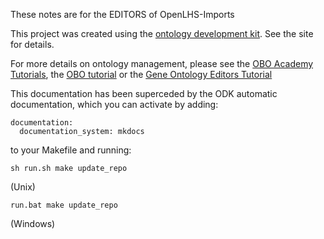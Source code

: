These notes are for the EDITORS of OpenLHS-Imports

This project was created using the [ontology development kit](https://github.com/INCATools/ontology-development-kit). See the site for details.

For more details on ontology management, please see the 
[OBO Academy Tutorials](https://oboacademy.github.io/obook/), the
[OBO tutorial](https://github.com/jamesaoverton/obo-tutorial) or the [Gene Ontology Editors Tutorial](https://go-protege-tutorial.readthedocs.io/en/latest/)

This documentation has been superceded by the ODK automatic documentation, which you can
activate by adding:

```
documentation:
  documentation_system: mkdocs
```

to your Makefile and running:

```
sh run.sh make update_repo
```
(Unix)

```
run.bat make update_repo
```
(Windows)
